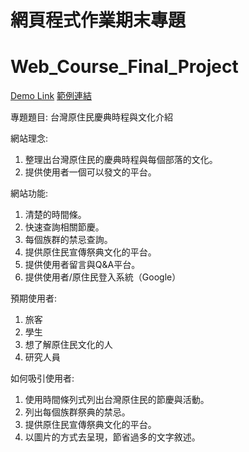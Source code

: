 # 網頁程式作業期末專題
# Web_Course_Final_Project

[Demo Link](https://tw-aboriginal-festival.herokuapp.com/)
[範例連結](https://tw-aboriginal-festival.herokuapp.com/)

專題題目: 台灣原住民慶典時程與文化介紹

網站理念:
1) 整理出台灣原住民的慶典時程與每個部落的文化。
2) 提供使用者一個可以發文的平台。

網站功能:
1) 清楚的時間條。
2) 快速查詢相關節慶。
3) 每個族群的禁忌查詢。
4) 提供原住民宣傳祭典文化的平台。
5) 提供使用者留言與Q&A平台。
6) 提供使用者/原住民登入系統（Google）

預期使用者:
1) 旅客
2) 學生
3) 想了解原住民文化的人
4) 研究人員

如何吸引使用者:
1) 使用時間條列式列出台灣原住民的節慶與活動。
2) 列出每個族群祭典的禁忌。
3) 提供原住民宣傳祭典文化的平台。
4) 以圖片的方式去呈現，節省過多的文字敘述。
